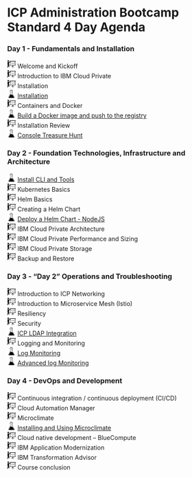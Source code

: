 # ICP Administration Bootcamp Standard 4 Day Agenda

### Day 1 - Fundamentals and Installation

<img src="labs/images/presentation-icon.png" alt="presentations" width="20"/> Welcome and Kickoff <br>
<img src="labs/images/presentation-icon.png" alt="presentations" width="20"/> Introduction to IBM Cloud Private <br>
<img src="labs/images/presentation-icon.png" alt="presentations" width="20"/> Installation <br>
<img src="labs/images/lab-icon.png" alt="labs" width="20"/> [Installation](https://github.com/ibm-cloud-architecture/icp-admin-bootcamp/blob/master/labs/Lab%2001%20ICP%20Installation.md) <br>
<img src="labs/images/presentation-icon.png" alt="presentations" width="20"/> Containers and Docker <br>
<img src="labs/images/lab-icon.png" alt="labs" width="20"/> [Build a Docker image and push to the registry](https://github.com/ibm-cloud-architecture/icp-admin-bootcamp/blob/master/labs/Lab%2002%20Private%20Docker%20Registry.md) <br>
<img src="labs/images/presentation-icon.png" alt="presentations" width="20"/> Installation Review <br>
<img src="labs/images/lab-icon.png" alt="labs" width="20"/> [Console Treasure Hunt](https://github.com/ibm-cloud-architecture/icp-admin-bootcamp/blob/master/labs/Lab%2003%20Console%20Treasure%20Hunt.md) <br>

### Day 2 - Foundation Technologies, Infrastructure and Architecture

<img src="labs/images/lab-icon.png" alt="labs" width="20"/> [Install CLI and Tools](https://github.com/ibm-cloud-architecture/icp-admin-bootcamp/blob/master/labs/Lab%2004%20Install%20CLI%20Tools.md) <br>
<img src="labs/images/presentation-icon.png" alt="presentations" width="20"/> Kubernetes Basics <br>
<img src="labs/images/presentation-icon.png" alt="presentations" width="20"/> Helm Basics <br>
<img src="labs/images/presentation-icon.png" alt="presentations" width="20"/> Creating a Helm Chart <br>
<img src="labs/images/lab-icon.png" alt="labs" width="20"/> [Deploy a Helm Chart - NodeJS](https://github.com/ibm-cloud-architecture/icp-admin-bootcamp/blob/master/labs/Lab%2005%20Deploy%20NodeJS%20Helm.md) <br>
<img src="labs/images/presentation-icon.png" alt="presentations" width="20"/> IBM Cloud Private Architecture <br>
<img src="labs/images/presentation-icon.png" alt="presentations" width="20"/> IBM Cloud Private Performance and Sizing <br>
<img src="labs/images/presentation-icon.png" alt="presentations" width="20"/> IBM Cloud Private Storage <br>
<img src="labs/images/presentation-icon.png" alt="presentations" width="20"/> Backup and Restore <br>

### Day 3 - “Day 2” Operations and Troubleshooting

<img src="labs/images/presentation-icon.png" alt="presentations" width="20"/> Introduction to ICP Networking <br>
<img src="labs/images/presentation-icon.png" alt="presentations" width="20"/> Introduction to Microservice Mesh (Istio) <br>
<img src="labs/images/presentation-icon.png" alt="presentations" width="20"/> Resiliency <br>
<img src="labs/images/presentation-icon.png" alt="presentations" width="20"/> Security <br>
<img src="labs/images/lab-icon.png" alt="labs" width="20"/> [ICP LDAP Integration](https://github.com/ibm-cloud-architecture/icp-admin-bootcamp/blob/master/labs/Lab%2006%20OpenLDAP.md) <br>
<img src="labs/images/presentation-icon.png" alt="presentations" width="20"/> Logging and Monitoring <br>
<img src="labs/images/lab-icon.png" alt="labs" width="20"/> [Log Monitoring](https://github.com/ibm-cloud-architecture/icp-admin-bootcamp/blob/master/labs/Lab%2007%20Logging.md) <br>
<img src="labs/images/lab-icon.png" alt="labs" width="20"/> [Advanced log Monitoring](https://github.com/ibm-cloud-architecture/icp-admin-bootcamp/blob/master/labs/Lab%2008%20-%20Restricted%20Logging.md) <br>

### Day 4 - DevOps and Development

<img src="labs/images/presentation-icon.png" alt="presentations" width="20"/> Continuous integration / continuous deployment (CI/CD) <br>
<img src="labs/images/presentation-icon.png" alt="presentations" width="20"/> Cloud Automation Manager <br>
<img src="labs/images/presentation-icon.png" alt="presentations" width="20"/> Microclimate <br>
<img src="labs/images/lab-icon.png" alt="labs" width="20"/> [Installing and Using Microclimate](https://github.com/ibm-cloud-architecture/icp-admin-bootcamp/blob/master/labs/Lab%2009%20-%20Microclimate.md) <br>
<img src="labs/images/presentation-icon.png" alt="presentations" width="20"/> Cloud native development – BlueCompute <br>
<img src="labs/images/presentation-icon.png" alt="presentations" width="20"/> IBM Application Modernization <br>
<img src="labs/images/presentation-icon.png" alt="presentations" width="20"/> IBM Transformation Advisor <br>
<img src="labs/images/presentation-icon.png" alt="presentations" width="20"/> Course conclusion <br> 
